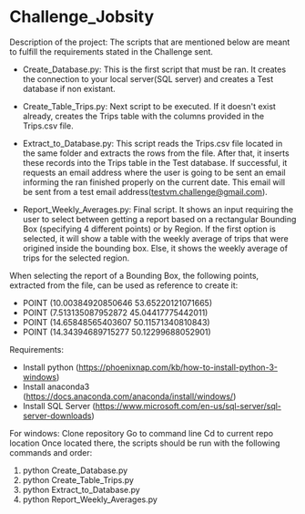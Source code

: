 # Challenge_Jobsity
Description of the project:
The scripts that are mentioned below are meant to fulfill the requirements stated in the Challenge sent.
* Create_Database.py: This is the first script that must be ran. It creates the connection to your local server(SQL server) and creates a Test database if non existant.

* Create_Table_Trips.py: Next script to be executed. If it doesn't exist already, creates the Trips table with the columns provided in the Trips.csv file.

* Extract_to_Database.py: This script reads the Trips.csv file located in the same folder and extracts the rows from the file. After that, it inserts these records into the Trips table in the Test database.
If successful, it requests an email address where the user is going to be sent an email informing the ran finished properly on the current date.
This email will be sent from a test email address(testvm.challenge@gmail.com).
						
* Report_Weekly_Averages.py: Final script. It shows an input requiring the user to select between getting a report based on a rectangular Bounding Box (specifying 4 different points) or by Region.
If the first option is selected, it will show a table with the weekly average of trips that were origined inside the bounding box.
Else, it shows the weekly average of trips for the selected region.

When selecting the report of a Bounding Box, the following points, extracted from the file, can be used as reference to create it:
- POINT (10.00384920850646 53.65220121071665)
- POINT (7.513135087952872 45.04417775442011)
- POINT (14.65848565403607 50.11571340810843)
- POINT (14.34394689715277 50.12299688052901)
							

Requirements:
* Install python (https://phoenixnap.com/kb/how-to-install-python-3-windows)
* Install anaconda3 (https://docs.anaconda.com/anaconda/install/windows/) 
* Install SQL Server (https://www.microsoft.com/en-us/sql-server/sql-server-downloads)


For windows:
Clone repository
Go to command line
Cd to current repo location
Once located there, the scripts should be run with the following commands and order:
1) python Create_Database.py
2) python Create_Table_Trips.py
3) python Extract_to_Database.py
4) python Report_Weekly_Averages.py



